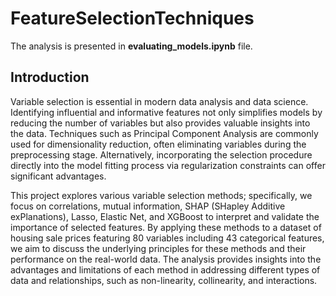 # FeatureSelectionTechniques

The analysis is presented in **evaluating_models.ipynb** file.


## Introduction

Variable selection is essential in modern data analysis and data science. Identifying influential and informative features not only simplifies models by reducing the number of variables but also provides valuable insights into the data. Techniques such as Principal Component Analysis are commonly used for dimensionality reduction, often eliminating variables during the preprocessing stage. Alternatively, incorporating the selection procedure directly into the model fitting process via regularization constraints can offer significant advantages.

This project explores various variable selection methods; specifically, we focus on correlations, mutual information, SHAP (SHapley Additive exPlanations), Lasso, Elastic Net, and XGBoost to interpret and validate the importance of selected features. By applying these methods to a dataset of housing sale prices featuring 80 variables including 43 categorical features, we aim to discuss the underlying principles for these methods and their performance on the real-world data. The analysis provides insights into the advantages and limitations of each method in addressing different types of data and relationships, such as non-linearity, collinearity, and interactions.


